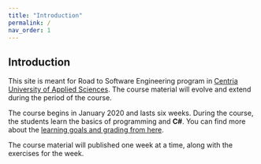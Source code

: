 ```yaml
---
title: "Introduction"
permalink: /
nav_order: 1
---
```


## Introduction

This site is meant for Road to Software Engineering program in [Centria University of Applied Sciences](https://web.centria.fi/en). The course material will evolve and extend during the period of the course.

The course begins in January 2020 and lasts six weeks. During the course, the students learn the basics of programming and **C#**. You can find more about the [learning goals and grading from here](part0).

The course material will published one week at a time, along with the exercises for the week.